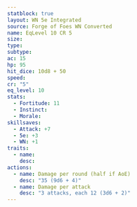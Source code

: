 ```yaml
---
statblock: true
layout: WN 5e Integrated
source: Forge of Foes WN Converted
name: EqLevel 10 CR 5
size: 
type: 
subtype: 
ac: 15
hp: 95
hit_dice: 10d8 + 50
speed: 
cr: "5"
eq_level: 10
stats:
  - Fortitude: 11
  - Instinct: 
  - Morale: 
skillsaves:
  - Attack: +7
  - 5e: +3
  - WN: +1
traits:
  - name: 
    desc: 
actions:
  - name: Damage per round (half if AoE)
    desc: "35 (9d6 + 4)"
  - name: Damage per attack
    desc: "3 attacks, each 12 (3d6 + 2)"
---
```

